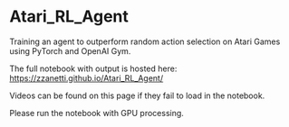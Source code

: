 # Atari_RL_Agent
Training an agent to outperform random action selection on Atari Games using PyTorch and OpenAI Gym.

The full notebook with output is hosted here: https://zzanetti.github.io/Atari_RL_Agent/

Videos can be found on this page if they fail to load in the notebook.

Please run the notebook with GPU processing. 
